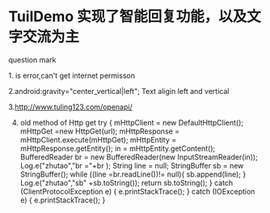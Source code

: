 # TuilDemo 实现了智能回复功能，以及文字交流为主
question mark

1.<uses-permission android:name="ANDROID.PERMISSION.INTERNET"/>  is error,can't get internet permisson

<uses-permission android:name="android.permission.INTERNET"/>
2.android:gravity="center_vertical|left"; Text aligin left and vertical

3.http://www.tuling123.com/openapi/

4. old method of Http get
try {
            mHttpClient = new DefaultHttpClient();
            mHttpGet =new HttpGet(url);
            mHttpResponse = mHttpClient.execute(mHttpGet);
            mHttpEntity = mHttpResponse.getEntity();
            in = mHttpEntity.getContent();
            BufferedReader br = new BufferedReader(new InputStreamReader(in));
            Log.e("zhutao","br ="+br );
            String line = null;
            StringBuffer sb = new StringBuffer();
            while ((line =br.readLine())!= null){
                sb.append(line);
            }
            Log.e("zhutao","sb" +sb.toString());
            return sb.toString();
        } catch (ClientProtocolException e) {
            e.printStackTrace();
        } catch (IOException e) {
            e.printStackTrace();
        }
